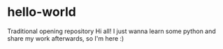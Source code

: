 # hello-world
Traditional opening repository
Hi all!
I just wanna learn some python and share my work afterwards, so I'm here :)
